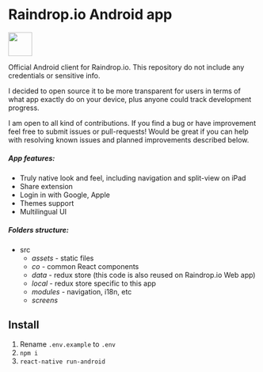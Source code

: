 # Raindrop.io Android app
[<img src="http://pluspng.com/img-png/get-it-on-google-play-badge-png-open-2000.png" height="48">](https://play.google.com/store/apps/details?id=io.raindrop.raindropio)

Official Android client for Raindrop.io. This repository do not include any credentials or sensitive info.

I decided to open source it to be more transparent for users in terms of what app exactly do on your device, plus anyone could track development progress.

I am open to all kind of contributions. If you find a bug or have improvement feel free to submit issues or pull-requests!
Would be great if you can help with resolving known issues and planned improvements described below.

##### App features:
- Truly native look and feel, including navigation and split-view on iPad
- Share extension
- Login in with Google, Apple
- Themes support
- Multilingual UI

##### Folders structure:
- src
    - *assets* - static files
    - *co* - common React components
    - *data* - redux store (this code is also reused on Raindrop.io Web app)
    - *local* - redux store specific to this app
    - *modules* - navigation, i18n, etc
    - *screens*

## Install
1. Rename `.env.example` to `.env`
2. `npm i`
3. `react-native run-android`